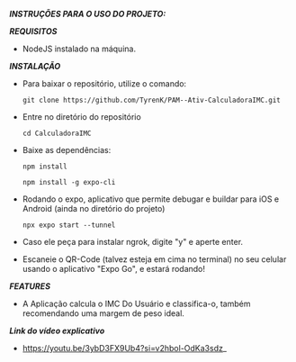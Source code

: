 ***INSTRUÇÕES PARA O USO DO PROJETO:***

***REQUISITOS***

  - NodeJS instalado na máquina.

***INSTALAÇÃO***

- Para baixar o repositório, utilize o comando:

      git clone https://github.com/TyrenK/PAM--Ativ-CalculadoraIMC.git
- Entre no diretório do repositório
  
      cd CalculadoraIMC

- Baixe as dependências:

      npm install
  
      npm install -g expo-cli
  
- Rodando o expo, aplicativo que permite debugar e buildar para iOS e Android (ainda no diretório do projeto)

      npx expo start --tunnel
- Caso ele peça para instalar ngrok, digite "y" e aperte enter.

 - Escaneie o QR-Code (talvez esteja em cima no terminal) no seu celular usando o aplicativo "Expo Go", e estará rodando!

***FEATURES***
- A Aplicação calcula o IMC Do Usuário e classifica-o, também recomendando uma margem de peso ideal.

***Link do vídeo explicativo***

- https://youtu.be/3ybD3FX9Ub4?si=v2hbol-OdKa3sdz_
